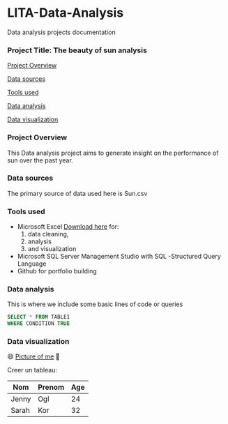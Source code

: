 # LITA-Data-Analysis
Data analysis projects documentation

### Project Title: The beauty of sun analysis

[Project Overview](project-overview)

[Data sources](data-sources)

[Tools used](tools-used)

[Data analysis](data-analysis)

[Data visualization](data-visualization)

### Project Overview

This Data analysis project aims to generate insight on the performance of sun over the past year. 

### Data sources 
The primary source of data used here is Sun.csv

### Tools used 
- Microsoft Excel [Download here](https://www.microsoft.com/fr-fr/microsoft-365/excel#:~:text=Microsoft%20Excel%20est%20le%20tableur%20%C3%A0%20la%20pointe%20du%20secteur,?msockid=03f51ef0c6386ff12f440a4fc78c6e3b) for:
    1. data cleaning,
    2. analysis
    3. and visualization
- Microsoft SQL Server Management Studio with SQL  -Structured Query Language
- Github for portfolio building

### Data analysis
This is where we include some basic lines of code or queries 

```SQL
SELECT * FROM TABLE1
WHERE CONDITION TRUE
```

### Data visualization

😄
[Picture of me](https://github.com/user-attachments/assets/0c073290-d160-4eaf-bd7b-f6c9d8a64cb8) 🥇

Creer un tableau: 

Nom|Prenom|Age|
|--|------|---|
Jenny|Ogl|24
Sarah|Kor|32



